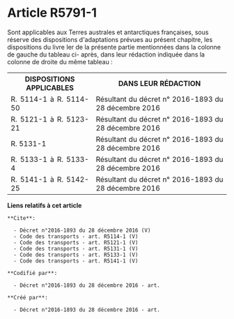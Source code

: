 # Article R5791-1

Sont applicables aux Terres australes et antarctiques françaises, sous réserve des dispositions d'adaptations prévues au
présent chapitre, les dispositions du livre Ier de la présente partie mentionnées dans la colonne de gauche du tableau ci-
après, dans leur rédaction indiquée dans la colonne de droite du même tableau : 

<table>
    <tbody>
      <tr>
        <th>DISPOSITIONS APPLICABLES 

</th>
        <th>DANS LEUR RÉDACTION 

</th>
      </tr>
      <tr>
        <td align="justify">
R. 5114-1 à R. 5114-50 

</td>
        <td align="justify">Résultant du décret n° 2016-1893 du 28 décembre 2016 

</td>
      </tr>
      <tr>
        <td align="justify">
R. 5121-1 à R. 5123-21 

</td>
        <td align="justify">Résultant du décret n° 2016-1893 du 28 décembre 2016 

</td>
      </tr>
      <tr>
        <td align="justify">
R. 5131-1 

</td>
        <td align="justify">Résultant du décret n° 2016-1893 du 28 décembre 2016 

</td>
      </tr>
      <tr>
        <td align="justify">
R. 5133-1 à R. 5133-4 

</td>
        <td align="justify">Résultant du décret n° 2016-1893 du 28 décembre 2016 

</td>
      </tr>
      <tr>
        <td align="justify">
R. 5141-1 à R. 5142-25

</td>
        <td align="justify">Résultant du décret n° 2016-1893 du 28 décembre 2016

</td>
      </tr>
    </tbody>
  </table>

**Liens relatifs à cet article**

	**Cite**:

	  - Décret n°2016-1893 du 28 décembre 2016 (V)
	  - Code des transports - art. R5114-1 (V)
	  - Code des transports - art. R5121-1 (V)
	  - Code des transports - art. R5131-1 (V)
	  - Code des transports - art. R5133-1 (V)
	  - Code des transports - art. R5141-1 (V)

	**Codifié par**:

	  - Décret n°2016-1893 du 28 décembre 2016 - art.

	**Créé par**:

	  - Décret n°2016-1893 du 28 décembre 2016 - art.
